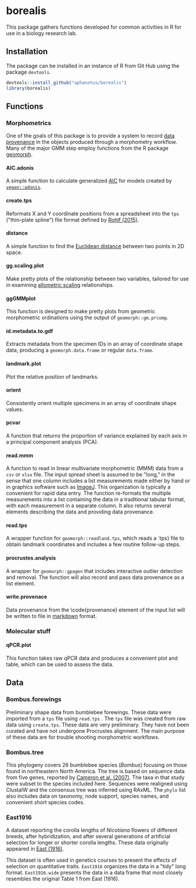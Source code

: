 # borealis

This package gathers functions developed for common activities in R 
for use in a biology research lab. 

## Installation

The package can be installed in an instance of R from Git Hub using the package `devtools`.

``` r
devtools::install_github("aphanotus/borealis")
library(borealis)
```

## Functions

### Morphometrics

One of the goals of this package is to provide a system to record [data provenance](https://en.wikipedia.org/wiki/Data_lineage#Data_provenance) in the objects
produced through a morphometry workflow. Many of the major GMM step employ functions from the R package [geomorph](https://cran.r-project.org/web/packages/geomorph/index.html).

#### AIC.adonis

A simple function to calculate generalized [AIC](https://en.wikipedia.org/wiki/Akaike_information_criterion) for models created by [`vegan::adonis`](https://www.rdocumentation.org/packages/vegan/versions/2.4-2/topics/adonis).

#### create.tps

Reformats X and Y coordinate positions from a spreadsheet into the `tps` ("thin-plate spline") file format defined by [Rohlf (2015)](https://doi.org/10.4404/hystrix-26.1-11264).

#### distance

A simple function to find the [Euclidean distance](https://en.wikipedia.org/wiki/Euclidean_distance) between two points in 2D space.

#### gg.scaling.plot

Make pretty plots of the relationship between two variables, tailored for use in examining
[allometric scaling](https://en.wikipedia.org/wiki/Allometry#Allometric_scaling) relationships.

#### ggGMMplot

This function is designed to make pretty plots from geometric morphometric ordinations using the output of `geomorph::gm.prcomp`.

#### id.metadata.to.gdf

Extracts metadata from the specimen IDs in an array of coordinate shape data, producing a `geomorph.data.frame` or regular `data.frame`.

#### landmark.plot

Plot the relative position of landmarks.

#### orient

Consistently orient multiple specimens in an array of coordinate shape values.

#### pcvar
 
A function that returns the proportion of variance explained by each axis in a principal component analysis (PCA).

#### read.mmm

A function to read in linear multivariate morphometric (MMM) data from a `csv` or `xlsx` file.
The input spread sheet is assumed to be "long," in the sense that one column includes a list measurements made either by hand or in graphics software such as [ImageJ](https://imagej.net).
This organization is typically a convenient for rapid data entry.
The function re-formats the multiple measurements into a list containing the data in a traditional tabular format, with each measurement in a separate column. It also returns several elements
describing the data and providing data provenance.

#### read.tps

A wrapper function for `geomorph::readland.tps`, which reads a `tps} file to obtain landmark coordinates and includes a few routine follow-up steps.

#### procrustes.analysis

A wrapper for `geomorph::gpagen` that includes interactive outlier detection and removal. 
The function will also record and pass data provenance as a list element.

#### write.provenace

Data provenance from the \code{provenance} element of the input list will be written to file in [markdown](https://www.markdownguide.org/getting-started/) format.

### Molecular stuff

#### qPCR.plot

This function takes raw qPCR data and produces a convenient plot and table, which can be used to assess the data.


## Data

### Bombus.forewings

Preliminary shape data from bumblebee forewings. These data were imported from a
`tps` file using `read.tps` . The `tps` file was created from raw data using
`create.tps`. These data are very preliminary. They have not been curated and have not
undergone Procrustes alignment. The main purpose of these data are for trouble shooting
morphometric workflows.

### Bombus.tree

This phylogeny covers 26 bumblebee species (*Bombus*) focusing on those found in northeastern North America. The tree is based on sequence data from five genes, reported by [Cameron et al. (2007)](https://doi.org/10.1111/j.1095-8312.2007.00784.x). The taxa in that study were subset to the species included here. Sequences were realigned using ClustalW and the consensus tree was inferred using RAxML. The `phylo` list also includes data on taxonomy, node support, species names, and convenient short species codes.

### East1916

A dataset reporting the corolla lengths of *Nicotiana* flowers of different breeds, after hybridization, and after several generations of artificial selection for longer or shorter corolla lengths. These data originally appeared in [East (1916)](http://www.genetics.org/content/1/2/164/). 

This dataset is often used in genetics courses to present the effects of selection on quantitative traits. `East1916` organizes the data in a "tidy" long format. `East1916.wide` presents the data in a data frame that most closely resembles the original Table 1 from East (1916).





